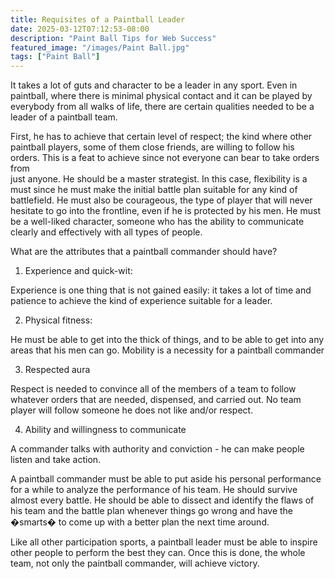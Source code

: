 ```yaml
---
title: Requisites of a Paintball Leader
date: 2025-03-12T07:12:53-08:00
description: "Paint Ball Tips for Web Success"
featured_image: "/images/Paint Ball.jpg"
tags: ["Paint Ball"]
---
```


It takes a lot of guts and character to be a leader in any sport. Even in paintball, where there is minimal physical contact and it can be played by everybody from all walks of life, there are certain qualities needed to be a leader of a paintball team. 

First, he has to achieve that certain level of respect; the kind where other paintball players, some of them close friends, are willing to follow his orders. This is a feat to achieve since not everyone can bear to take orders from  
just anyone. He should be a master strategist. In this case, flexibility is a must since he must make the initial battle plan suitable for any kind of battlefield. He must also be courageous, the type of player that will never hesitate to go into the frontline, even if he is protected by his men. He must be a well-liked character, someone who has the ability to communicate clearly and effectively with all types of people.

What are the attributes that a paintball commander should have?

1. Experience and quick-wit:

Experience is one thing that is not gained easily: it takes a lot of time and patience to achieve the kind of experience suitable for a leader. 

2. Physical fitness:

He must be able to get into the thick of things, and to be able to get into any areas that his men can go. Mobility is a necessity for a paintball commander

3. Respected aura

Respect is needed to convince all of the members of a team to follow whatever orders that are needed, dispensed, and carried out. No team player will follow someone he does not like and/or respect.

4. Ability and willingness to communicate

A commander talks with authority and conviction - he can make people listen and take action. 

A paintball commander must be able to put aside his personal performance for a while to analyze the performance of his team. He should survive almost every battle. He should be able to dissect and identify the flaws of his team and the battle plan whenever things go wrong and have the �smarts� to come up with a better plan the next time around.  


Like all other participation sports, a paintball leader must be able to inspire other people to perform the best they can.  Once this is done, the whole team, not only the paintball commander, will achieve victory.






